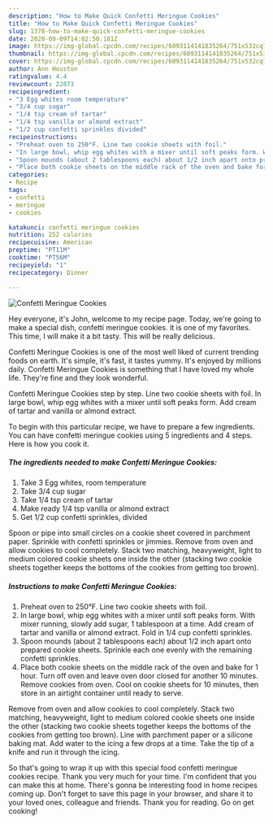 ```yaml
---
description: "How to Make Quick Confetti Meringue Cookies"
title: "How to Make Quick Confetti Meringue Cookies"
slug: 1378-how-to-make-quick-confetti-meringue-cookies
date: 2020-09-09T14:02:50.181Z
image: https://img-global.cpcdn.com/recipes/6093114141835264/751x532cq70/confetti-meringue-cookies-recipe-main-photo.jpg
thumbnail: https://img-global.cpcdn.com/recipes/6093114141835264/751x532cq70/confetti-meringue-cookies-recipe-main-photo.jpg
cover: https://img-global.cpcdn.com/recipes/6093114141835264/751x532cq70/confetti-meringue-cookies-recipe-main-photo.jpg
author: Ann Houston
ratingvalue: 4.4
reviewcount: 22073
recipeingredient:
- "3 Egg whites room temperature"
- "3/4 cup sugar"
- "1/4 tsp cream of tartar"
- "1/4 tsp vanilla or almond extract"
- "1/2 cup confetti sprinkles divided"
recipeinstructions:
- "Preheat oven to 250°F. Line two cookie sheets with foil."
- "In large bowl, whip egg whites with a mixer until soft peaks form. With mixer running, slowly add sugar, 1 tablespoon at a time. Add cream of tartar and vanilla or almond extract. Fold in 1/4 cup confetti sprinkles."
- "Spoon mounds (about 2 tablespoons each) about 1/2 inch apart onto prepared cookie sheets. Sprinkle each one evenly with the remaining confetti sprinkles."
- "Place both cookie sheets on the middle rack of the oven and bake for 1 hour. Turn off oven and leave oven door closed for another 10 minutes. Remove cookies from oven. Cool on cookie sheets for 10 minutes, then store in an airtight container until ready to serve."
categories:
- Recipe
tags:
- confetti
- meringue
- cookies

katakunci: confetti meringue cookies 
nutrition: 252 calories
recipecuisine: American
preptime: "PT11M"
cooktime: "PT56M"
recipeyield: "1"
recipecategory: Dinner

---
```



![Confetti Meringue Cookies](https://img-global.cpcdn.com/recipes/6093114141835264/751x532cq70/confetti-meringue-cookies-recipe-main-photo.jpg)

Hey everyone, it's John, welcome to my recipe page. Today, we're going to make a special dish, confetti meringue cookies. It is one of my favorites. This time, I will make it a bit tasty. This will be really delicious.

Confetti Meringue Cookies is one of the most well liked of current trending foods on earth. It's simple, it's fast, it tastes yummy. It's enjoyed by millions daily. Confetti Meringue Cookies is something that I have loved my whole life. They're fine and they look wonderful.

Confetti Meringue Cookies step by step. Line two cookie sheets with foil. In large bowl, whip egg whites with a mixer until soft peaks form. Add cream of tartar and vanilla or almond extract.


To begin with this particular recipe, we have to prepare a few ingredients. You can have confetti meringue cookies using 5 ingredients and 4 steps. Here is how you cook it.

<!--inarticleads1-->

##### The ingredients needed to make Confetti Meringue Cookies:

1. Take 3 Egg whites, room temperature
1. Take 3/4 cup sugar
1. Take 1/4 tsp cream of tartar
1. Make ready 1/4 tsp vanilla or almond extract
1. Get 1/2 cup confetti sprinkles, divided


Spoon or pipe into small circles on a cookie sheet covered in parchment paper. Sprinkle with confetti sprinkles or jimmies. Remove from oven and allow cookies to cool completely. Stack two matching, heavyweight, light to medium colored cookie sheets one inside the other (stacking two cookie sheets together keeps the bottoms of the cookies from getting too brown). 

<!--inarticleads2-->

##### Instructions to make Confetti Meringue Cookies:

1. Preheat oven to 250°F. Line two cookie sheets with foil.
1. In large bowl, whip egg whites with a mixer until soft peaks form. With mixer running, slowly add sugar, 1 tablespoon at a time. Add cream of tartar and vanilla or almond extract. Fold in 1/4 cup confetti sprinkles.
1. Spoon mounds (about 2 tablespoons each) about 1/2 inch apart onto prepared cookie sheets. Sprinkle each one evenly with the remaining confetti sprinkles.
1. Place both cookie sheets on the middle rack of the oven and bake for 1 hour. Turn off oven and leave oven door closed for another 10 minutes. Remove cookies from oven. Cool on cookie sheets for 10 minutes, then store in an airtight container until ready to serve.


Remove from oven and allow cookies to cool completely. Stack two matching, heavyweight, light to medium colored cookie sheets one inside the other (stacking two cookie sheets together keeps the bottoms of the cookies from getting too brown). Line with parchment paper or a silicone baking mat. Add water to the icing a few drops at a time. Take the tip of a knife and run it through the icing. 

So that's going to wrap it up with this special food confetti meringue cookies recipe. Thank you very much for your time. I'm confident that you can make this at home. There's gonna be interesting food in home recipes coming up. Don't forget to save this page in your browser, and share it to your loved ones, colleague and friends. Thank you for reading. Go on get cooking!
